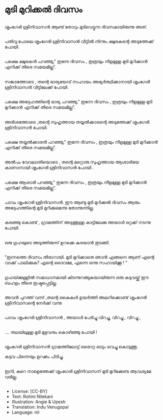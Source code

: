 # മുടി മുറിക്കൽ ദിവസം

##
ശൃംഗേരി ശ്രീനിവാസൻ ആണ്ട് തോറും മുടിവെട്ടുന്ന ദിവസമായിരുന്നു അത്. 

##
പതിവു പോലെ ശൃംഗേരി ശ്രീനിവാസൻ  വീട്ടിൽ നിന്നും ക്ഷുരകന്റെ അടുത്തേക്ക് പോയി.

##
പക്ഷെ ക്ഷുരകൻ പറഞ്ഞു," ഇന്നേ ദിവസം , ഇത്രയും നീളമുള്ള മുടി മുറിക്കാൻ എനിക്ക്  തീരെ സമയമില്ല". 

##
സങ്കടത്തോടെ , തന്റെ ഭാര്യയോട് സഹായം അഭ്യർത്ഥിക്കാനായി ശൃംഗേരി ശ്രീനിവാസൻ വീട്ടിലേക്ക് പോയി.

##
പക്ഷെ അദ്ദേഹത്തിന്റെ ഭാര്യ പറഞ്ഞു," ഇന്നേ ദിവസം , ഇത്രയും നീളമുള്ള മുടി മുറിക്കാൻ എനിക്ക്  തീരെ സമയമില്ല".

##
അരിശത്തോടെ ,തന്റെ സുഹൃത്തായ തയ്യൽക്കാരന്റെ അടുത്തേക്ക്  ശൃംഗേരി ശ്രീനിവാസൻ പോയി.

##
പക്ഷെ  തയ്യൽക്കാരൻ പറഞ്ഞു," ഇന്നേ ദിവസം , ഇത്രയും നീളമുള്ള മുടി മുറിക്കാൻ എനിക്ക്  തീരെ സമയമില്ല".

##
അൽപം വേവലാതിയൊടെ , തന്റെ മറ്റൊരു സുഹൃത്തായ ആശാരിയേ കാണാനായി ശൃംഗേരി ശ്രീനിവാസൻ പോയി .

##
പക്ഷെ ആശാരി പറഞ്ഞു," ഇന്നേ ദിവസം , ഇത്രയും നീളമുള്ള മുടി മുറിക്കാൻ എനിക്ക്  തീരെ സമയമില്ല".

##
പാവം ശൃംഗേരി ശ്രീനിവാസൻ. ഈ ആണ്ടു മുടി മുറിക്കൽ ദിവസം ആ‍രും അദ്ദേഹത്തിന്റെ മുടി മുറിക്കുമെന്നു തോന്നുന്നില്ല.

##
കരഞ്ഞു കൊണ്ട് , ഗ്രാമത്തിന് അടുത്തുള്ള കാട്ടിലേക്കു അയാൾ ഒറ്റക്ക് നടന്നു പോയി.

##
ഒരു ഗുഹയുടെ അടുത്തിരുന്ന് ഉറക്കെ കരയാൻ തുടങ്ങി.

##
"ഇന്നത്തെ ദിവസം തീരാറായി. മുടി മുറിക്കാതെ ഞാൻ എങ്ങനെ ആണ് എന്റെ വാക്ക് പാലിക്കുക? എന്റെ ദൈവമേ, എന്നെ ഒന്നു സഹായിക്കൂ ! "

##
ഗുഹയ്‍ക്കുള്ളിൽ സമാധാനമായി കിടന്നുറങ്ങുകയായിരുന്ന ഒരു കടുവയ്ക്ക് ഈ ബഹളം തീരെ ഇഷ്ടപ്പെട്ടില്ല.

##
അവൻ പുറത്ത് വന്ന്  ,തന്റെ കൈകൾ ഉയർത്തി അലറിക്കൊണ്ട്  ശൃംഗേരി ശ്രീനിവാസന്റെ നേർക്ക് വന്നു  

##
പാവം ശൃംഗേരി ശ്രീനിവാസൻ , അയാൾ പേടിച്ചു വിറച്ചു, വിറച്ചു , വിറച്ചു ,

##
.... തലയിലുള്ള മുടി മുഴുവനും കൊഴിഞ്ഞു പോയി ! 

##
ശൃംഗേരി ശ്രീനിവാസൻ ഗ്രാമത്തിലോട്ട് ഒരൊറ്റ ഓട്ടം വെച്ചു കൊടുത്തു.

കടുവ പിന്നെയും ഉറക്കം പിടിച്ചു.

##
ഇനി, കുറെ നാളെത്തേക്ക്  ശൃംഗേരി ശ്രീനിവാസന് മുടി മുറിക്കേണ്ട  ആവശ്യമേ വരില്ല.  

##
* License: [CC-BY]
* Text: Rohini Nilekani
* Illustration: Angie & Upesh
* Translation: Indu Venugopal
* Language: ml
